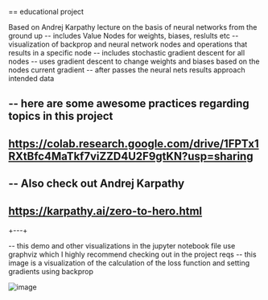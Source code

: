 

== educational project

Based on Andrej Karpathy lecture on the basis of neural networks from the ground up
-- includes Value Nodes for weights, biases, reslults etc
-- visualization of backprop and neural network nodes and operations that results in a specific node
-- includes stochastic gradient descent for all nodes
-- uses gradient descent to change weights and biases based on the nodes current gradient
-- after passes the neural nets results approach intended data

-- here are some awesome practices regarding topics in this project 
---
https://colab.research.google.com/drive/1FPTx1RXtBfc4MaTkf7viZZD4U2F9gtKN?usp=sharing
---

-- Also check out Andrej Karpathy 
--- 
https://karpathy.ai/zero-to-hero.html
---
+---+

-- this demo and other visualizations in the jupyter notebook file use graphviz which I highly recommend checking out in the project reqs
-- this image is a visualization of the calculation of the loss function and setting gradients using backprop

![image](https://github.com/user-attachments/assets/576a1ebc-f0c4-4dd9-a772-e79a1b5ceac2)
